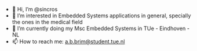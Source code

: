 - 👋 Hi, I’m @sincros
- 👀 I’m interested in Embedded Systems applications in general, specially the ones in the medical field
- 🌱 I’m currently doing my Msc Embedded Systems in TUe - Eindhoven - NL
- 📫 How to reach me: a.b.brim@student.tue.nl

<!---
sincros/sincros is a ✨ special ✨ repository because its `README.md` (this file) appears on your GitHub profile.
You can click the Preview link to take a look at your changes.
--->
